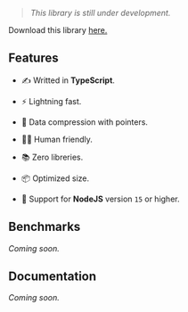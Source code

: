> _This library is still under development._

Download this library [here.](https://www.npmjs.com/package/re.bowl)

## Features

- ✍ Writted in **TypeScript**.

- ⚡️ Lightning fast.

- 🔀 Data compression with pointers.

- 🧘🏻 Human friendly.

- 📚 Zero libreries.

- 📦 Optimized size.

- 🚚 Support for **NodeJS** version `15` or higher.

## Benchmarks

_Coming soon._

## Documentation

_Coming soon._
